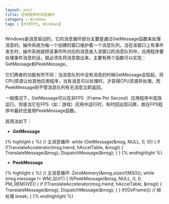 ```yaml
---
layout: post
title: 应用程序的消息循环
category : Windows
tags : [大学时代, Windows]
---
```


Windows是消息驱动的，它的消息循环部分主要是通过GetMessage函数来处理消息的。操作系统为每一个创建的窗口维护着一个消息队列，当在该窗口上有事件发生时，操作系统就把该事件所对应的消息放入该窗口的消息队列中。应用程序要处理事件消息的话，就必须先将消息取出来，主要有两个函数可以实现：GetMessage和PeekMessage。
 
它们两者的功能有所不同：当消息队列中没有消息的时候GetMessage会挂起，将CPU资源让给其他应用程序，当有消息可以处理时，才获得CPU资源并处理。而PeekMessage则不管消息队列有无消息立即返回。
 
一般情况下，GetMessage可以在非FPS（Frame Per Second）应用程序中高效运行。但是当它在FPS（如：游戏）应用中运行时，有时回出现闪屏。故在FPS程序中最好还是用PeekMessage函数。
 
其用法如下：

- **GetMessage**
 
{% highlight c %} 
// 主消息循环:
while (GetMessage(&msg, NULL, 0, 0)) 
{
      if (!TranslateAccelerator(msg.hwnd, hAccelTable, &msg)) 
      {
             TranslateMessage(&msg);
             DispatchMessage(&msg);
      }
}
{% endhighlight %}
 
- **PeekMessage**

{% highlight c %}
// 主消息循环:
ZeroMemory(&msg,sizeof(MSG));
while (msg.message != WM_QUIT) 
{
     if(PeekMessage(&msg, NULL, 0, 0, PM_REMOVE))
            {
            if (!TranslateAccelerator(msg.hwnd, hAccelTable, &msg)) 
            {
                   TranslateMessage(&msg);
                   DispatchMessage(&msg);
            }
     }
     if(!DoFrame()) // 帧处理
            break;
}
{% endhighlight %}

